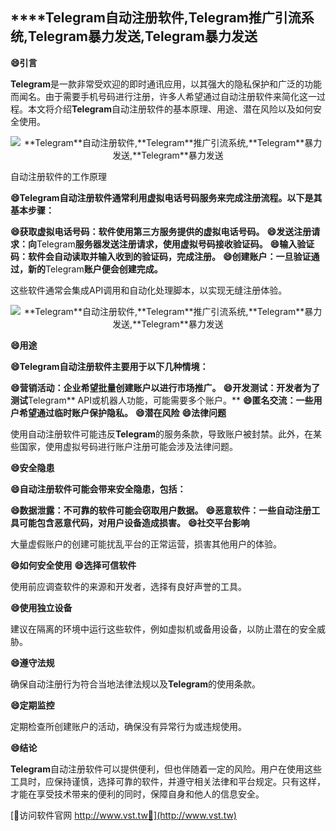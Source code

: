 ## ****Telegram**自动注册软件,**Telegram**推广引流系统,**Telegram**暴力发送,**Telegram**暴力发送**
**😄引言**

**Telegram**是一款非常受欢迎的即时通讯应用，以其强大的隐私保护和广泛的功能而闻名。由于需要手机号码进行注册，许多人希望通过自动注册软件来简化这一过程。本文将介绍**Telegram**自动注册软件的基本原理、用途、潜在风险以及如何安全使用。

 <center><img src="https://vst.tw/MP4/tuiguang/png/4.png" alt="**Telegram**自动注册软件,**Telegram**推广引流系统,**Telegram**暴力发送,**Telegram**暴力发送"></center>

自动注册软件的工作原理

**😄**Telegram**自动注册软件通常利用虚拟电话号码服务来完成注册流程。以下是其基本步骤：**

**😄获取虚拟电话号码：软件使用第三方服务提供的虚拟电话号码。**
**😄发送注册请求：向**Telegram**服务器发送注册请求，使用虚拟号码接收验证码。**
**😄输入验证码：软件会自动读取并输入收到的验证码，完成注册。**
**😄创建账户：一旦验证通过，新的**Telegram**账户便会创建完成。**

这些软件通常会集成API调用和自动化处理脚本，以实现无缝注册体验。

 <center><img src="https://vst.tw/MP4/tuiguang/png/3.png" alt="**Telegram**自动注册软件,**Telegram**推广引流系统,**Telegram**暴力发送,**Telegram**暴力发送"></center>

**😄用途**

**😄**Telegram**自动注册软件主要用于以下几种情境：**

**😄营销活动：企业希望批量创建账户以进行市场推广。**
**😄开发测试：开发者为了测试**Telegram** API或机器人功能，可能需要多个账户。**
**😄匿名交流：一些用户希望通过临时账户保护隐私。**
**😄潜在风险**
**😄法律问题**

使用自动注册软件可能违反**Telegram**的服务条款，导致账户被封禁。此外，在某些国家，使用虚拟号码进行账户注册可能会涉及法律问题。

**😄安全隐患**

**😄自动注册软件可能会带来安全隐患，包括：**

**😄数据泄露：不可靠的软件可能会窃取用户数据。**
**😄恶意软件：一些自动注册工具可能包含恶意代码，对用户设备造成损害。**
**😄社交平台影响**

大量虚假账户的创建可能扰乱平台的正常运营，损害其他用户的体验。

**😄如何安全使用**
**😄选择可信软件**

使用前应调查软件的来源和开发者，选择有良好声誉的工具。

**😄使用独立设备**

建议在隔离的环境中运行这些软件，例如虚拟机或备用设备，以防止潜在的安全威胁。

**😄遵守法规**

确保自动注册行为符合当地法律法规以及**Telegram**的使用条款。

**😄定期监控**

定期检查所创建账户的活动，确保没有异常行为或违规使用。

**😄结论**

**Telegram**自动注册软件可以提供便利，但也伴随着一定的风险。用户在使用这些工具时，应保持谨慎，选择可靠的软件，并遵守相关法律和平台规定。只有这样，才能在享受技术带来的便利的同时，保障自身和他人的信息安全。


[👻访问软件官网 http://www.vst.tw👻](http://www.vst.tw)
